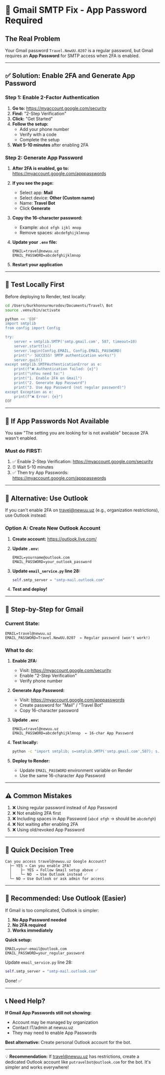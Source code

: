 # 🔐 Gmail SMTP Fix - App Password Required

## The Real Problem

Your Gmail password `Travel.NewUU.0207` is a regular password, but Gmail requires an **App Password** for SMTP access when 2FA is enabled.

---

## ✅ Solution: Enable 2FA and Generate App Password

### Step 1: Enable 2-Factor Authentication

1. **Go to:** https://myaccount.google.com/security
2. **Find:** "2-Step Verification"
3. **Click:** "Get Started"
4. **Follow the setup:**
   - Add your phone number
   - Verify with a code
   - Complete the setup
5. **Wait 5-10 minutes** after enabling 2FA

### Step 2: Generate App Password

1. **After 2FA is enabled, go to:**
   https://myaccount.google.com/apppasswords

2. **If you see the page:**
   - Select app: **Mail**
   - Select device: **Other (Custom name)**
   - Name: **Travel Bot**
   - Click **Generate**

3. **Copy the 16-character password:**
   - Example: `abcd efgh ijkl mnop`
   - Remove spaces: `abcdefghijklmnop`

4. **Update your `.env` file:**
   ```env
   EMAIL=travel@newuu.uz
   EMAIL_PASSWORD=abcdefghijklmnop
   ```

5. **Restart your application**

---

## 🧪 Test Locally First

Before deploying to Render, test locally:

```bash
cd /Users/burkhonnurmurodov/Documents/Travel\ Bot
source .venv/bin/activate

python << 'EOF'
import smtplib
from config import Config

try:
    server = smtplib.SMTP('smtp.gmail.com', 587, timeout=10)
    server.starttls()
    server.login(Config.EMAIL, Config.EMAIL_PASSWORD)
    print("✅ SUCCESS! SMTP authentication works!")
    server.quit()
except smtplib.SMTPAuthenticationError as e:
    print(f"❌ Authentication failed: {e}")
    print("\nYou need to:")
    print("1. Enable 2FA on Gmail")
    print("2. Generate App Password")
    print("3. Use App Password (not regular password)")
except Exception as e:
    print(f"❌ Error: {e}")
EOF
```

---

## 🚫 If App Passwords Not Available

You saw "The setting you are looking for is not available" because 2FA wasn't enabled.

### Must do FIRST:
1. ✅ Enable 2-Step Verification: https://myaccount.google.com/security
2. ⏰ Wait 5-10 minutes
3. ✅ Then try App Passwords: https://myaccount.google.com/apppasswords

---

## 🔄 Alternative: Use Outlook

If you can't enable 2FA on travel@newuu.uz (e.g., organization restrictions), use Outlook instead:

### Option A: Create New Outlook Account

1. **Create account:** https://outlook.live.com/
2. **Update `.env`:**
   ```env
   EMAIL=yourname@outlook.com
   EMAIL_PASSWORD=your_outlook_password
   ```

3. **Update `email_service.py` line 28:**
   ```python
   self.smtp_server = "smtp-mail.outlook.com"
   ```

4. **Test and deploy!**

---

## 📝 Step-by-Step for Gmail

### Current State:
```env
EMAIL=travel@newuu.uz
EMAIL_PASSWORD=Travel.NewUU.0207  ← Regular password (won't work!)
```

### What to do:

1. **Enable 2FA:**
   - Visit: https://myaccount.google.com/security
   - Enable "2-Step Verification"
   - Verify phone number

2. **Generate App Password:**
   - Visit: https://myaccount.google.com/apppasswords
   - Create password for "Mail" / "Travel Bot"
   - Copy 16-character password

3. **Update `.env`:**
   ```env
   EMAIL=travel@newuu.uz
   EMAIL_PASSWORD=abcdefghijklmnop  ← 16-char App Password
   ```

4. **Test locally:**
   ```bash
   python -c "import smtplib; s=smtplib.SMTP('smtp.gmail.com',587); s.starttls(); s.login('travel@newuu.uz', 'YOUR_APP_PASSWORD'); print('Works!'); s.quit()"
   ```

5. **Deploy to Render:**
   - Update `EMAIL_PASSWORD` environment variable on Render
   - Use the same 16-character App Password

---

## ⚠️ Common Mistakes

1. ❌ Using regular password instead of App Password
2. ❌ Not enabling 2FA first
3. ❌ Including spaces in App Password (`abcd efgh` → should be `abcdefgh`)
4. ❌ Not waiting after enabling 2FA
5. ❌ Using old/revoked App Password

---

## 🎯 Quick Decision Tree

```
Can you access travel@newuu.uz Google Account?
  ├─ YES → Can you enable 2FA?
  │    ├─ YES → Follow Gmail setup above ✅
  │    └─ NO  → Use Outlook instead ✅
  └─ NO → Use Outlook or ask admin for access
```

---

## 🚀 Recommended: Use Outlook (Easier)

If Gmail is too complicated, Outlook is simpler:

1. **No App Password needed**
2. **No 2FA required**
3. **Works immediately**

**Quick setup:**
```env
EMAIL=your-email@outlook.com
EMAIL_PASSWORD=your_regular_password
```

Update `email_service.py` line 28:
```python
self.smtp_server = "smtp-mail.outlook.com"
```

Done! ✅

---

## 📞 Need Help?

**If Gmail App Passwords still not showing:**
- Account may be managed by organization
- Contact IT/admin at newuu.uz
- They may need to enable App Passwords

**Best alternative:**
Create personal Outlook account for the bot.

---

💡 **Recommendation:** If travel@newuu.uz has restrictions, create a dedicated Outlook account like `putravelbot@outlook.com` for the bot. It's simpler and works everywhere!
